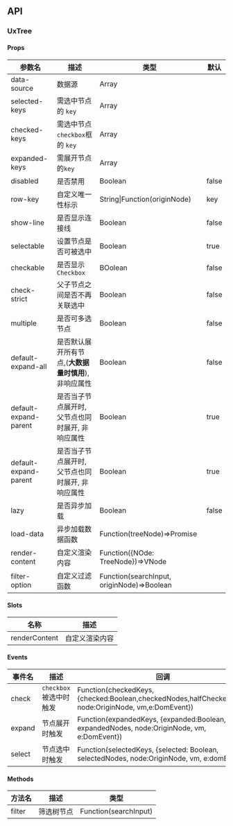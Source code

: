 ## API

### UxTree

#### Props

| 参数名                | 描述                                                 | 类型                                       | 默认  |
| --------------------- | ---------------------------------------------------- | ------------------------------------------ | ----- |
| data-source           | 数据源                                               | Array                                      |       |
| selected-keys         | 需选中节点的 `key`                                   | Array                                      |       |
| checked-keys          | 需选中节点 `checkbox`框的 `key`                      | Array                                      |       |
| expanded-keys         | 需展开节点的`key`                                    | Array                                      |       |
| disabled              | 是否禁用                                             | Boolean                                    | false |
| row-key               | 自定义唯一性标示                                     | String\|Function(originNode)               | key   |
| show-line             | 是否显示连接线                                       | Boolean                                    | false |
| selectable            | 设置节点是否可被选中                                 | Boolean                                    | true  |
| checkable             | 是否显示`Checkbox`                                   | BOolean                                    | false |
| check-strict          | 父子节点之间是否不再关联选中                         | Boolean                                    | false |
| multiple              | 是否可多选节点                                       | Boolean                                    | false |
| default-expand-all    | 是否默认展开所有节点,(**大数据量时慎用**),非响应属性 | Boolean                                    | false |
| default-expand-parent | 是否当子节点展开时,父节点也同时展开, 非响应属性      | Boolean                                    | true  |
| default-expand-parent | 是否当子节点展开时,父节点也同时展开, 非响应属性      | Boolean                                    | true  |
| lazy                  | 是否异步加载                                         | Boolean                                    | false |
| load-data             | 异步加载数据函数                                     | Function(treeNode)=>Promise                |       |
| render-content        | 自定义渲染内容                                       | Function({NOde: TreeNode})=>VNode          |       |
| filter-option         | 自定义过滤函数                                       | Function(searchInput, originNode)=>Boolean |       |

#### Slots

| 名称          | 描述           |
| ------------- | -------------- |
| renderContent | 自定义渲染内容 |

#### Events

| 事件名 | 描述                   | 回调                                                                                                 |
| ------ | ---------------------- | ---------------------------------------------------------------------------------------------------- |
| check  | `checkbox`被选中时触发 | Function(checkedKeys,{checked:Boolean,checkedNodes,halfCheckedKeys, node:OriginNode, vm,e:DomEvent}) |
| expand | 节点展开时触发         | Function(expandedKeys, {expanded:Boolean, expandedNodes, node:OriginNode, vm, e:DomEvent})           |
| select | 节点选中时触发         | Function(selectedKeys, {selected: Boolean, selectedNodes, node:OriginNode, vm, e:domEvent})          |

#### Methods

| 方法名 | 描述       | 类型                  |
| ------ | ---------- | --------------------- |
| filter | 筛选树节点 | Function(searchInput) |

